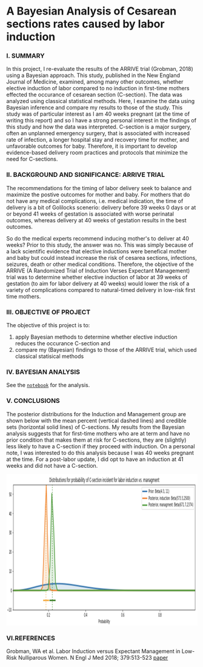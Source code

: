 # A Bayesian Analysis of Cesarean sections rates caused by labor induction

### I. SUMMARY
In this project, I re-evaluate the results of the ARRIVE trial (Grobman, 2018) using a Bayesian approach. This study, published in the New England Journal of Medicine, examined, among many other outcomes, whether elective induction of labor compared to no induction in first-time mothers effected the occurance of cesarean section (C-section). The data was analyzed using classical statistical methods. Here, I examine the data using Bayesian inference and compare my results to those of the study. This study was of particular interest as I am 40 weeks pregnant (at the time of writing this report) and so I have a strong personal interest in the findings of this study and how the data was interpreted. C-section is a major surgery, often an unplanned emergency surgery, that is associated with increased rate of infection, a longer hospital stay and recovery time for mother, and unfavorable outcomes for baby. Therefore, it is important to develop evidence-based delivery room practices and protocols that minimize the need for C-sections. 

### II. BACKGROUND AND SIGNIFICANCE: ARRIVE TRIAL
The recommendations for the timing of labor delivery seek to balance and maximize the postive outcomes for mother and baby. For mothers that do not have any medical complications, i.e. medical indication, the time of delivery is a bit of Golilocks scenerio: delivery before 39 weeks 0 days or at or beyond 41 weeks of gestation is associated with worse perinatal outcomes, whereas delivery at 40 weeks of gestation results in the best outcomes. 

So do the medical experts recommend inducing mother's to deliver at 40 weeks? Prior to this study, the answer was no. This was simply because of a lack scientific evidence that elective inductions were benefical mother and baby but could instead increase the risk of cesarea sections, infections, seizures, death or other medical conditions. Therefore, the objective of the ARRIVE (A Randomized Trial of Induction Verses Expectant Management) trial was to determine whether elective induction of labor at 39 weeks of gestation (to aim for labor delivery at 40 weeks) would lower the risk of a variety of complications compared to natural-timed delivery in low-risk first time mothers.

### III. OBJECTIVE OF PROJECT
The objective of this project is to:
  1. apply Bayesian methods to determine whether elective induction reduces the occurance C-section and
  2. compare my (Bayesian) findings to those of the ARRIVE trial, which used classical statisical methods

### IV. BAYESIAN ANALYSIS
See the [`notebook`](https://github.com/katannyak/Bayesian_Analysis_C-section_Rates/blob/master/Bayes_project.ipynb) for the analysis.

### V. CONCLUSIONS 
The posterior distributions for the Induction and Management group are shown below with the mean percent (vertical dashed lines) and credible sets (horizontal solid lines) of C-sections. My results from the Bayesian analysis suggests that for first-time mothers who are at term and have no prior condition that makes them at risk for C-sections, they are (slightly) less likely to have a C-section if they proceed with induction. On a personal note, I was interested to do this analysis because I was 40 weeks pregnant at the time. For a post-labor update, I did opt to have an induction at 41 weeks and did not have a C-section.

<img align="center" height="400" src="https://github.com/katannyak/Bayesian_Analysis_C-section_Rates/blob/master/img/posterior3.png">

### VI.REFERENCES
Grobman, WA et al. Labor Induction versus Expectant Management in Low-Risk Nulliparous Women. N Engl J Med 2018; 379:513-523 [paper](https://www.nejm.org/doi/full/10.1056/NEJMoa1800566)
